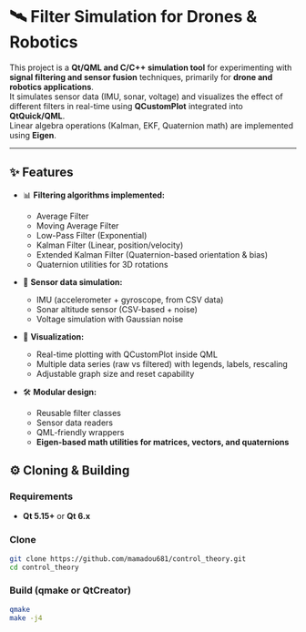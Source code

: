 # 🛰️ Filter Simulation for Drones & Robotics

This project is a **Qt/QML and C/C++ simulation tool** for experimenting with **signal filtering and sensor fusion** techniques, primarily for **drone and robotics applications**.  
It simulates sensor data (IMU, sonar, voltage) and visualizes the effect of different filters in real-time using **QCustomPlot** integrated into **QtQuick/QML**.  
Linear algebra operations (Kalman, EKF, Quaternion math) are implemented using **Eigen**.

---

## ✨ Features

- 📊 **Filtering algorithms implemented:**
  - Average Filter
  - Moving Average Filter
  - Low-Pass Filter (Exponential)
  - Kalman Filter (Linear, position/velocity)
  - Extended Kalman Filter (Quaternion-based orientation & bias)
  - Quaternion utilities for 3D rotations

- 📡 **Sensor data simulation:**
  - IMU (accelerometer + gyroscope, from CSV data)
  - Sonar altitude sensor (CSV-based + noise)
  - Voltage simulation with Gaussian noise

- 🎨 **Visualization:**
  - Real-time plotting with QCustomPlot inside QML
  - Multiple data series (raw vs filtered) with legends, labels, rescaling
  - Adjustable graph size and reset capability

- 🛠️ **Modular design:**
  - Reusable filter classes
  - Sensor data readers
  - QML-friendly wrappers
  - **Eigen-based math utilities for matrices, vectors, and quaternions**

## ⚙️ Cloning & Building

### Requirements
- **Qt 5.15+** or **Qt 6.x**

### Clone 

```bash
git clone https://github.com/mamadou681/control_theory.git
cd control_theory
```
### Build (qmake or QtCreator)
```bash
qmake
make -j4
```
